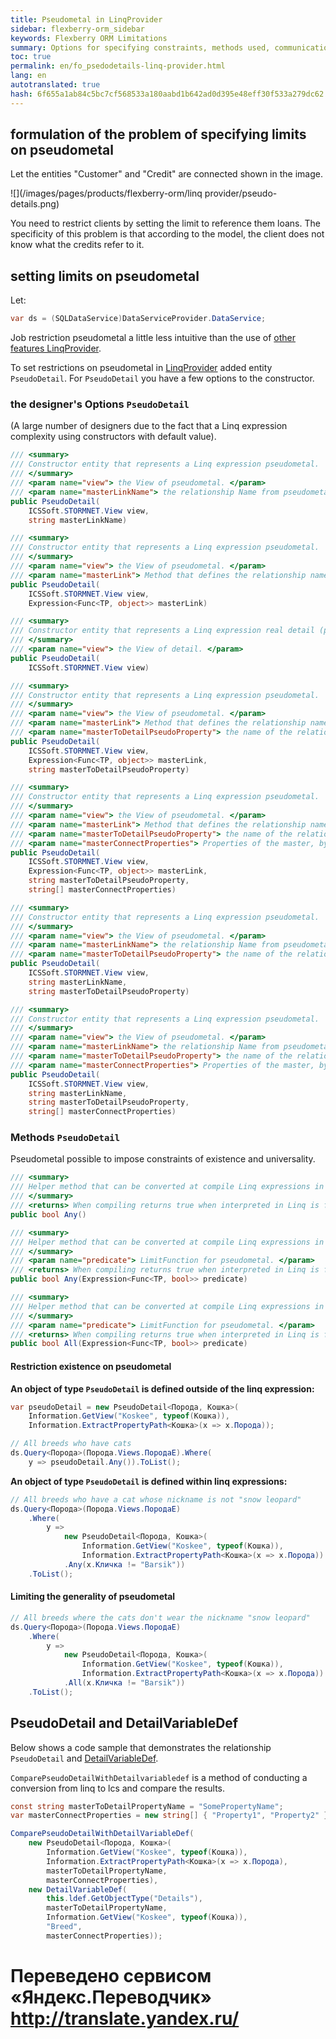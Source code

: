 ```yaml
--- 
title: Pseudometal in LinqProvider 
sidebar: flexberry-orm_sidebar 
keywords: Flexberry ORM Limitations 
summary: Options for specifying constraints, methods used, communication with DetailVariableDef 
toc: true 
permalink: en/fo_psedodetails-linq-provider.html 
lang: en 
autotranslated: true 
hash: 6f655a1ab84c5bc7cf568533a180aabd1b642ad0d395e48eff30f533a279dc62 
--- 
```


## formulation of the problem of specifying limits on pseudometal 

Let the entities "Customer" and "Credit" are connected shown in the image. 

![](/images/pages/products/flexberry-orm/linq provider/pseudo-details.png) 

You need to restrict clients by setting the limit to reference them loans. The specificity of this problem is that according to the model, the client does not know what the credits refer to it. 

## setting limits on pseudometal 

Let: 

```csharp
var ds = (SQLDataService)DataServiceProvider.DataService;
``` 

Job restriction pseudometal a little less intuitive than the use of [other features LinqProvider](fo_linq-provider-faetures.html). 

To set restrictions on pseudometal in [LinqProvider](fo_linq-provider.html) added entity `PseudoDetail`. For `PseudoDetail` you have a few options to the constructor. 

### the designer's Options `PseudoDetail` 

(A large number of designers due to the fact that a Linq expression complexity using constructors with default value). 

```csharp
/// <summary> 
/// Constructor entity that represents a Linq expression pseudometal. 
/// </summary> 
/// <param name="view"> the View of pseudometal. </param> 
/// <param name="masterLinkName"> the relationship Name from pseudometal to the master. </param> 
public PseudoDetail(
	ICSSoft.STORMNET.View view,
	string masterLinkName)
``` 

```csharp
/// <summary> 
/// Constructor entity that represents a Linq expression pseudometal. 
/// </summary> 
/// <param name="view"> the View of pseudometal. </param> 
/// <param name="masterLink"> Method that defines the relationship name from pseudometal to the master (the definition goes through "Information.ExtractPropertyPath(masterLink)"). </param> 
public PseudoDetail(
	ICSSoft.STORMNET.View view,
	Expression<Func<TP, object>> masterLink)
``` 

```csharp
/// <summary> 
/// Constructor entity that represents a Linq expression real detail (pseudometal this method will be incorrect). 
/// </summary> 
/// <param name="view"> the View of detail. </param> 
public PseudoDetail(
	ICSSoft.STORMNET.View view)
``` 

```csharp
/// <summary> 
/// Constructor entity that represents a Linq expression pseudometal. 
/// </summary> 
/// <param name="view"> the View of pseudometal. </param> 
/// <param name="masterLink"> Method that defines the relationship name from pseudometal to the master (the definition goes through "Information.ExtractPropertyPath(masterLink)"). </param> 
/// <param name="masterToDetailPseudoProperty"> the name of the relationship from master to pseudometal (pseudovoigt). </param> 
public PseudoDetail(
	ICSSoft.STORMNET.View view,
	Expression<Func<TP, object>> masterLink,
	string masterToDetailPseudoProperty)
``` 

```csharp
/// <summary> 
/// Constructor entity that represents a Linq expression pseudometal. 
/// </summary> 
/// <param name="view"> the View of pseudometal. </param> 
/// <param name="masterLink"> Method that defines the relationship name from pseudometal to the master (the definition goes through "Information.ExtractPropertyPath(masterLink)"). </param> 
/// <param name="masterToDetailPseudoProperty"> the name of the relationship from master to pseudometal (pseudovoigt). </param> 
/// <param name="masterConnectProperties"> Properties of the master, by which you can make the connection. Analogue OwnerConnectProp for <see cref="DetailVariableDef"/> in the lcs. </param> 
public PseudoDetail(
	ICSSoft.STORMNET.View view,
	Expression<Func<TP, object>> masterLink,
	string masterToDetailPseudoProperty,
	string[] masterConnectProperties)
``` 

```csharp
/// <summary> 
/// Constructor entity that represents a Linq expression pseudometal. 
/// </summary> 
/// <param name="view"> the View of pseudometal. </param> 
/// <param name="masterLinkName"> the relationship Name from pseudometal to the master. </param> 
/// <param name="masterToDetailPseudoProperty"> the name of the relationship from master to pseudometal (pseudovoigt). </param> 
public PseudoDetail(
	ICSSoft.STORMNET.View view,
	string masterLinkName,
	string masterToDetailPseudoProperty)
``` 

```csharp
/// <summary> 
/// Constructor entity that represents a Linq expression pseudometal. 
/// </summary> 
/// <param name="view"> the View of pseudometal. </param> 
/// <param name="masterLinkName"> the relationship Name from pseudometal to the master. </param> 
/// <param name="masterToDetailPseudoProperty"> the name of the relationship from master to pseudometal (pseudovoigt). </param> 
/// <param name="masterConnectProperties"> Properties of the master, by which you can make the connection. Analogue OwnerConnectProp for <see cref="DetailVariableDef"/> in the lcs. </param> 
public PseudoDetail(
	ICSSoft.STORMNET.View view,
	string masterLinkName,
	string masterToDetailPseudoProperty,
	string[] masterConnectProperties)
``` 

### Methods `PseudoDetail` 

Pseudometal possible to impose constraints of existence and universality. 

```csharp
/// <summary> 
/// Helper method that can be converted at compile Linq expressions in funcExist. 
/// </summary> 
/// <returns> When compiling returns true when interpreted in Linq is formed DetailVariableDef. </returns> 
public bool Any()
``` 

```csharp
/// <summary> 
/// Helper method that can be converted at compile Linq expressions in funcExist. 
/// </summary> 
/// <param name="predicate"> LimitFunction for pseudometal. </param> 
/// <returns> When compiling returns true when interpreted in Linq is formed DetailVariableDef. </returns> 
public bool Any(Expression<Func<TP, bool>> predicate)
``` 

```csharp
/// <summary> 
/// Helper method that can be converted at compile Linq expressions in funcExistExact. 
/// </summary> 
/// <param name="predicate"> LimitFunction for pseudometal. </param> 
/// <returns> When compiling returns true when interpreted in Linq is formed DetailVariableDef. </returns> 
public bool All(Expression<Func<TP, bool>> predicate)
``` 

#### Restriction existence on pseudometal 

**An object of type `PseudoDetail` is defined outside of the linq expression:** 

```csharp
var pseudoDetail = new PseudoDetail<Порода, Кошка>(
	Information.GetView("Koskee", typeof(Кошка)),
	Information.ExtractPropertyPath<Кошка>(x => x.Порода));

// All breeds who have cats 
ds.Query<Порода>(Порода.Views.ПородаE).Where(
	y => pseudoDetail.Any()).ToList();
``` 

**An object of type `PseudoDetail` is defined within linq expressions:** 

```csharp
// All breeds who have a cat whose nickname is not "snow leopard" 
ds.Query<Порода>(Порода.Views.ПородаE)
	.Where(
		y => 
			new PseudoDetail<Порода, Кошка>(
				Information.GetView("Koskee", typeof(Кошка)),
				Information.ExtractPropertyPath<Кошка>(x => x.Порода))
			.Any(x.Кличка != "Barsik"))
	.ToList();
``` 

#### Limiting the generality of pseudometal 

```csharp
// All breeds where the cats don't wear the nickname "snow leopard" 
ds.Query<Порода>(Порода.Views.ПородаE)
	.Where(
		y => 
			new PseudoDetail<Порода, Кошка>(
				Information.GetView("Koskee", typeof(Кошка)),
				Information.ExtractPropertyPath<Кошка>(x => x.Порода))
			.All(x.Кличка != "Barsik"))
	.ToList();
``` 

## PseudoDetail and DetailVariableDef 

Below shows a code sample that demonstrates the relationship `PseudoDetail` and [DetailVariableDef](fo_variable-def.html). 

`ComparePseudoDetailWithDetailvariabledef` is a method of conducting a conversion from linq to lcs and compare the results. 

```csharp
const string masterToDetailPropertyName = "SomePropertyName";
var masterConnectProperties = new string[] { "Property1", "Property2" };

ComparePseudoDetailWithDetailVariableDef(
	new PseudoDetail<Порода, Кошка>(
		Information.GetView("Koskee", typeof(Кошка)),
		Information.ExtractPropertyPath<Кошка>(x => x.Порода),
		masterToDetailPropertyName,
		masterConnectProperties),
	new DetailVariableDef(
		this.ldef.GetObjectType("Details"),
		masterToDetailPropertyName,
		Information.GetView("Koskee", typeof(Кошка)),
		"Breed",
		masterConnectProperties));
``` 



 # Переведено сервисом «Яндекс.Переводчик» http://translate.yandex.ru/